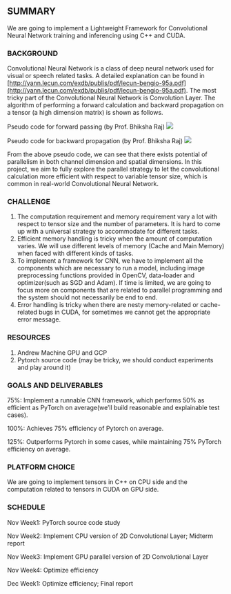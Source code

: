 ## SUMMARY
We are going to implement a Lightweight Framework for Convolutional Neural Network training and inferencing using C++ and CUDA.

### BACKGROUND
Convolutional Neural Network is a class of deep neural network used for visual or speech related tasks. A detailed explanation can be found in [http://yann.lecun.com/exdb/publis/pdf/lecun-bengio-95a.pdf](http://yann.lecun.com/exdb/publis/pdf/lecun-bengio-95a.pdf). The most tricky part of the Convolutional Neural Network is Convolution Layer. The algorithm of performing a forward calculation and backward propagation on a tensor (a high dimension matrix) is shown as follows. 

Pseudo code for forward passing (by Prof. Bhiksha Raj) 
<img src="https://github.com/Simeng96/Lightweight-CNN-Framework/blob/master/image/1.png">

Pseudo code for backward propagation (by Prof. Bhiksha Raj) 
<img src="https://github.com/Simeng96/Lightweight-CNN-Framework/blob/master/image/2.png">

From the above pseudo code, we can see that there exists potential of parallelism in both channel dimension and spatial dimensions. In this project, we aim to fully explore the parallel strategy to let the convolutional calculation more efficient with respect to variable tensor size, which is common in real-world Convolutional Neural Network. 

### CHALLENGE
1. The computation requirement and memory requirement vary a lot with respect to tensor size and the number of parameters. It is hard to come up with a universal strategy to accommodate for different tasks. 
2. Efficient memory handling is tricky when the amount of computation varies. We will use different levels of memory (Cache and Main Memory) when faced with different kinds of tasks. 
3. To implement a framework for CNN, we have to implement all the components which are necessary to run a model, including image preprocessing functions provided in OpenCV, data-loader and optimizer(such as SGD and Adam). If time is limited, we are going to focus more on components that are related to parallel programming and the system should not necessarily be end to end. 
4. Error handling is tricky when there are nesty memory-related or cache-related bugs in CUDA, for sometimes we cannot get the appropriate error message.

### RESOURCES
1. Andrew Machine GPU and GCP 
2. Pytorch source code (may be tricky, we should conduct experiments and play around it) 

### GOALS AND DELIVERABLES
75%: Implement a runnable CNN framework, which performs 50% as efficient as PyTorch on average(we’ll build reasonable and explainable test cases). 

100%: Achieves 75% efficiency of Pytorch on average.

125%: Outperforms Pytorch in some cases, while maintaining 75% PyTorch efficiency on average. 

### PLATFORM CHOICE
We are going to implement tensors in C++ on CPU side and the computation related to tensors in CUDA on GPU side.

### SCHEDULE
Nov Week1: PyTorch source code study 

Nov Week2: Implement CPU version of 2D Convolutional Layer; Midterm report 

Nov Week3: Implement GPU parallel version of 2D Convolutional Layer 

Nov Week4: Optimize efficiency

Dec Week1: Optimize efficiency; Final report



